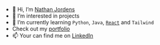 - 👋 Hi, I’m [Nathan Jordens](@N4thanJ)
- 👀 I’m interested in projects
- 🌱 I’m currently learning `Python`, `Java`, [`React`](https://github.com/N4thanJ/portfolio) and `Tailwind`
- Check out my [portfolio]((https://portfolio-n4thanjs-projects.vercel.app))
- 📫 Your can find me on [LinkedIn](https://www.linkedin.com/in/nathan-jordens-093b99275/)
